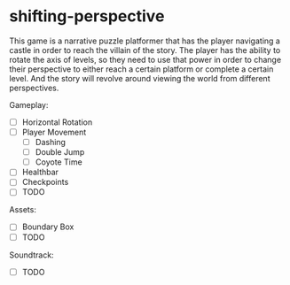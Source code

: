 # shifting-perspective
This game is a narrative puzzle platformer that has the player navigating a castle in order to reach the villain of the story. The player has the ability to rotate the axis of levels, so they need to use that power in order to change their perspective to either reach a certain platform or complete a certain level. And the story will revolve around viewing the world from different perspectives.

Gameplay:
- [ ] Horizontal Rotation
- [ ] Player Movement
   - [ ] Dashing
   - [ ] Double Jump
   - [ ] Coyote Time
- [ ]  Healthbar
- [ ]  Checkpoints
- [ ]  TODO

Assets:
- [ ]  Boundary Box
- [ ]  TODO

Soundtrack:
- [ ] TODO
